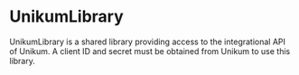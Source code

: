# UnikumLibrary

UnikumLibrary is a shared library providing access to the integrational API of Unikum. A client ID and secret must be obtained from Unikum to use this library.
